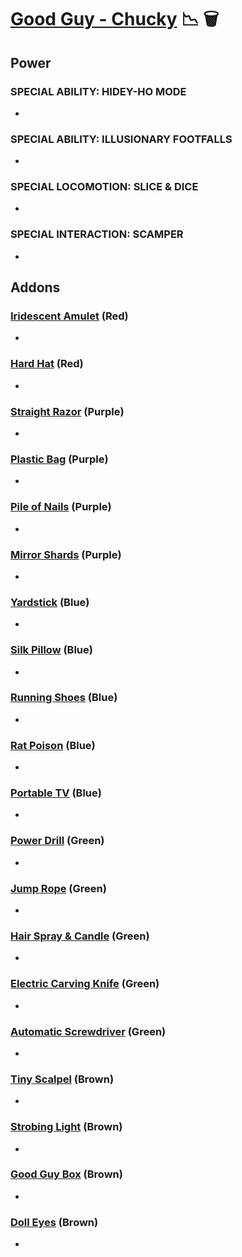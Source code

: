 # [Good Guy - Chucky](<https://deadbydaylight.wiki.gg/wiki/Charles_Lee_Ray>) 📉 🗑️

## Power

### SPECIAL ABILITY: HIDEY-HO MODE

-


### SPECIAL ABILITY: ILLUSIONARY FOOTFALLS

-


### SPECIAL LOCOMOTION: SLICE & DICE

-


### SPECIAL INTERACTION: SCAMPER

-


## Addons

### [Iridescent Amulet](<https://deadbydaylight.wiki.gg/wiki/Iridescent_Amulet>) (Red)

-


### [Hard Hat](<https://deadbydaylight.wiki.gg/wiki/Hard_Hat>) (Red)

-


### [Straight Razor](<https://deadbydaylight.wiki.gg/wiki/Straight_Razor>) (Purple)

-


### [Plastic Bag](<https://deadbydaylight.wiki.gg/wiki/Plastic_Bag>) (Purple)

-


### [Pile of Nails](<https://deadbydaylight.wiki.gg/wiki/Pile_of_Nails>) (Purple)

-


### [Mirror Shards](<https://deadbydaylight.wiki.gg/wiki/Mirror_Shards>) (Purple)

-


### [Yardstick](<https://deadbydaylight.wiki.gg/wiki/Yardstick>) (Blue)

-


### [Silk Pillow](<https://deadbydaylight.wiki.gg/wiki/Silk_Pillow>) (Blue)

-


### [Running Shoes](<https://deadbydaylight.wiki.gg/wiki/Running_Shoes>) (Blue)

-


### [Rat Poison](<https://deadbydaylight.wiki.gg/wiki/Rat_Poison>) (Blue)

-


### [Portable TV](<https://deadbydaylight.wiki.gg/wiki/Portable_TV>) (Blue)

-


### [Power Drill](<https://deadbydaylight.wiki.gg/wiki/Power_Drill>) (Green)

-


### [Jump Rope](<https://deadbydaylight.wiki.gg/wiki/Jump_Rope_(Playtime%27s_Over)>) (Green)

-


### [Hair Spray & Candle](<https://deadbydaylight.wiki.gg/wiki/Hair_Spray_%26_Candle>) (Green)

-


### [Electric Carving Knife](<https://deadbydaylight.wiki.gg/wiki/Electric_Carving_Knife>) (Green)

-


### [Automatic Screwdriver](<https://deadbydaylight.wiki.gg/wiki/Automatic_Screwdriver>) (Green)

-


### [Tiny Scalpel](<https://deadbydaylight.wiki.gg/wiki/Tiny_Scalpel>) (Brown)

-


### [Strobing Light](<https://deadbydaylight.wiki.gg/wiki/Strobing_Light>) (Brown)

-


### [Good Guy Box](<https://deadbydaylight.wiki.gg/wiki/Good_Guy_Box>) (Brown)

-


### [Doll Eyes](<https://deadbydaylight.wiki.gg/wiki/Doll_Eyes>) (Brown)

-
